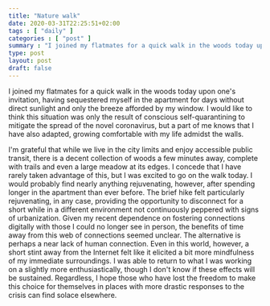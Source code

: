 ```yaml
---
title: "Nature walk"
date: 2020-03-31T22:25:51+02:00
tags : [ "daily" ]
categories : [ "post" ]
summary : "I joined my flatmates for a quick walk in the woods today upon one's invitation, having sequestered myself in the apartment for days without direct sunlight and only the breeze afforded by my window."
type: post
layout: post
draft: false
---
```


I joined my flatmates for a quick walk in the woods today upon one's invitation, having sequestered myself in the apartment for days without direct sunlight and only the breeze afforded by my window. I would like to think this situation was only the result of conscious self-quarantining to mitigate the spread of the novel coronavirus, but a part of me knows that I have also adapted, growing comfortable with my life admidst the walls.

I'm grateful that while we live in the city limits and enjoy accessible public transit, there is a decent collection of woods a few minutes away, complete with trails and even a large meadow at its edges. I concede that I have rarely taken advantage of this, but I was excited to go on the walk today. I would probably find nearly anything rejuvenating, however, after spending longer in the apartment than ever before. The brief hike felt particularly rejuvenating, in any case, providing the opportunity to disconnect for a short while in a different environment not continuously peppered with signs of urbanization. Given my recent dependence on fostering connections digitally with those I could no longer see in person, the benefits of time away from this web of connections seemed unclear. The alternative is perhaps a near lack of human connection. Even in this world, however, a short stint away from the Internet felt like it elicited a bit more mindfulness of my immediate surroundings. I was able to return to what I was working on a slightly more enthusiastically, though I don't know if these effects will be sustained. Regardless, I hope those who have lost the freedom to make this choice for themselves in places with more drastic responses to the crisis can find solace elsewhere.